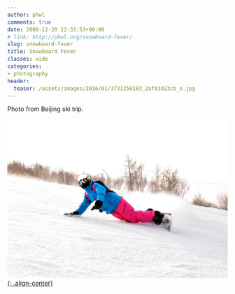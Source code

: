 ```yaml
---
author: phwl
comments: true
date: 2008-12-28 12:33:53+00:00
# link: http://phwl.org/snowboard-fever/
slug: snowboard-fever
title: Snowboard Fever
classes: wide
categories:
- photography
header:
  teaser: /assets/images/2016/01/3731258183_2af03d23cb_o.jpg
---
```


Photo from Beijing ski trip.

[![](/assets/images/2016/01/3731258183_2af03d23cb_o.jpg){: .align-center}](/assets/images/2016/01/3731258183_2af03d23cb_o.jpg)
